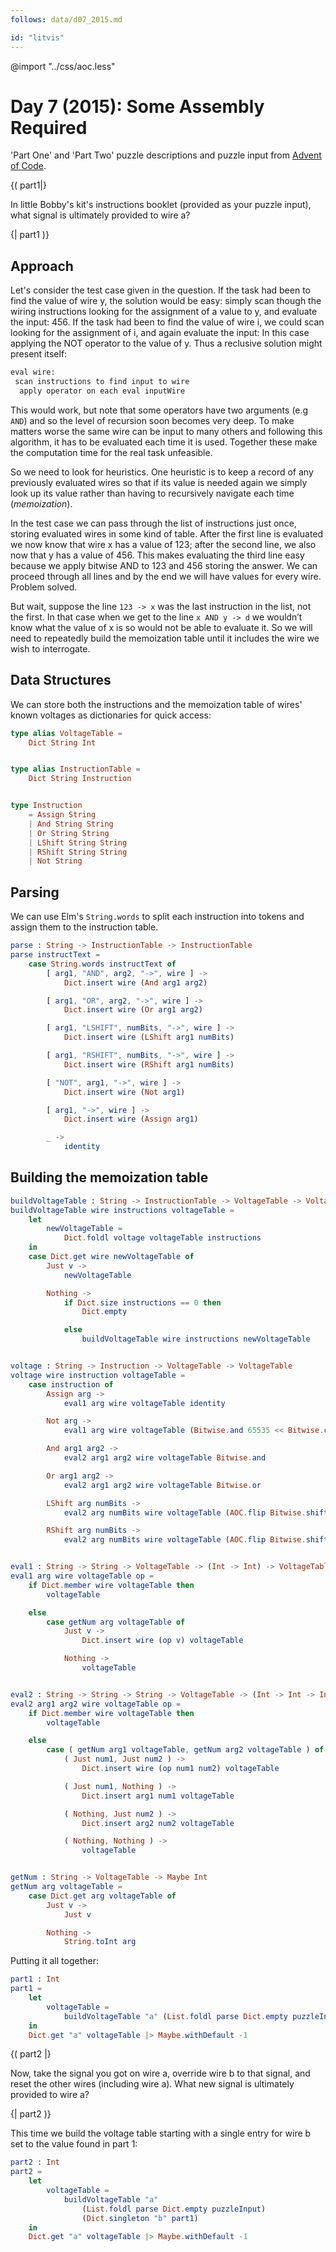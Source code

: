 ```yaml
---
follows: data/d07_2015.md

id: "litvis"
---
```


@import "../css/aoc.less"

# Day 7 (2015): Some Assembly Required

'Part One' and 'Part Two' puzzle descriptions and puzzle input from [Advent of Code](https://adventofcode.com/2015/day/7).

{( part1|}

In little Bobby's kit's instructions booklet (provided as your puzzle input), what signal is ultimately provided to wire a?

{| part1 )}

## Approach

Let's consider the test case given in the question. If the task had been to find the value of wire y, the solution would be easy: simply scan though the wiring instructions looking for the assignment of a value to y, and evaluate the input: 456. If the task had been to find the value of wire i, we could scan looking for the assignment of i, and again evaluate the input: In this case applying the NOT operator to the value of y. Thus a reclusive solution might present itself:

```txt
eval wire:
 scan instructions to find input to wire
  apply operator on each eval inputWire
```

This would work, but note that some operators have two arguments (e.g `AND`) and so the level of recursion soon becomes very deep. To make matters worse the same wire can be input to many others and following this algorithm, it has to be evaluated each time it is used. Together these make the computation time for the real task unfeasible.

So we need to look for heuristics. One heuristic is to keep a record of any previously evaluated wires so that if its value is needed again we simply look up its value rather than having to recursively navigate each time (_memoization_).

In the test case we can pass through the list of instructions just once, storing evaluated wires in some kind of table. After the first line is evaluated we now know that wire x has a value of 123; after the second line, we also now that y has a value of 456. This makes evaluating the third line easy because we apply bitwise AND to 123 and 456 storing the answer. We can proceed through all lines and by the end we will have values for every wire. Problem solved.

But wait, suppose the line `123 -> x` was the last instruction in the list, not the first. In that case when we get to the line `x AND y -> d` we wouldn’t know what the value of x is so would not be able to evaluate it. So we will need to repeatedly build the memoization table until it includes the wire we wish to interrogate.

## Data Structures

We can store both the instructions and the memoization table of wires' known voltages as dictionaries for quick access:

```elm {l}
type alias VoltageTable =
    Dict String Int


type alias InstructionTable =
    Dict String Instruction


type Instruction
    = Assign String
    | And String String
    | Or String String
    | LShift String String
    | RShift String String
    | Not String
```

## Parsing

We can use Elm's `String.words` to split each instruction into tokens and assign them to the instruction table.

```elm {l}
parse : String -> InstructionTable -> InstructionTable
parse instructText =
    case String.words instructText of
        [ arg1, "AND", arg2, "->", wire ] ->
            Dict.insert wire (And arg1 arg2)

        [ arg1, "OR", arg2, "->", wire ] ->
            Dict.insert wire (Or arg1 arg2)

        [ arg1, "LSHIFT", numBits, "->", wire ] ->
            Dict.insert wire (LShift arg1 numBits)

        [ arg1, "RSHIFT", numBits, "->", wire ] ->
            Dict.insert wire (RShift arg1 numBits)

        [ "NOT", arg1, "->", wire ] ->
            Dict.insert wire (Not arg1)

        [ arg1, "->", wire ] ->
            Dict.insert wire (Assign arg1)

        _ ->
            identity
```

## Building the memoization table

```elm {l}
buildVoltageTable : String -> InstructionTable -> VoltageTable -> VoltageTable
buildVoltageTable wire instructions voltageTable =
    let
        newVoltageTable =
            Dict.foldl voltage voltageTable instructions
    in
    case Dict.get wire newVoltageTable of
        Just v ->
            newVoltageTable

        Nothing ->
            if Dict.size instructions == 0 then
                Dict.empty

            else
                buildVoltageTable wire instructions newVoltageTable


voltage : String -> Instruction -> VoltageTable -> VoltageTable
voltage wire instruction voltageTable =
    case instruction of
        Assign arg ->
            eval1 arg wire voltageTable identity

        Not arg ->
            eval1 arg wire voltageTable (Bitwise.and 65535 << Bitwise.complement)

        And arg1 arg2 ->
            eval2 arg1 arg2 wire voltageTable Bitwise.and

        Or arg1 arg2 ->
            eval2 arg1 arg2 wire voltageTable Bitwise.or

        LShift arg numBits ->
            eval2 arg numBits wire voltageTable (AOC.flip Bitwise.shiftLeftBy)

        RShift arg numBits ->
            eval2 arg numBits wire voltageTable (AOC.flip Bitwise.shiftRightBy)


eval1 : String -> String -> VoltageTable -> (Int -> Int) -> VoltageTable
eval1 arg wire voltageTable op =
    if Dict.member wire voltageTable then
        voltageTable

    else
        case getNum arg voltageTable of
            Just v ->
                Dict.insert wire (op v) voltageTable

            Nothing ->
                voltageTable


eval2 : String -> String -> String -> VoltageTable -> (Int -> Int -> Int) -> VoltageTable
eval2 arg1 arg2 wire voltageTable op =
    if Dict.member wire voltageTable then
        voltageTable

    else
        case ( getNum arg1 voltageTable, getNum arg2 voltageTable ) of
            ( Just num1, Just num2 ) ->
                Dict.insert wire (op num1 num2) voltageTable

            ( Just num1, Nothing ) ->
                Dict.insert arg1 num1 voltageTable

            ( Nothing, Just num2 ) ->
                Dict.insert arg2 num2 voltageTable

            ( Nothing, Nothing ) ->
                voltageTable


getNum : String -> VoltageTable -> Maybe Int
getNum arg voltageTable =
    case Dict.get arg voltageTable of
        Just v ->
            Just v

        Nothing ->
            String.toInt arg
```

Putting it all together:

```elm {l r}
part1 : Int
part1 =
    let
        voltageTable =
            buildVoltageTable "a" (List.foldl parse Dict.empty puzzleInput) Dict.empty
    in
    Dict.get "a" voltageTable |> Maybe.withDefault -1
```

{( part2 |}

Now, take the signal you got on wire a, override wire b to that signal, and reset the other wires (including wire a). What new signal is ultimately provided to wire a?

{| part2 )}

This time we build the voltage table starting with a single entry for wire b set to the value found in part 1:

```elm {l r}
part2 : Int
part2 =
    let
        voltageTable =
            buildVoltageTable "a"
                (List.foldl parse Dict.empty puzzleInput)
                (Dict.singleton "b" part1)
    in
    Dict.get "a" voltageTable |> Maybe.withDefault -1
```
